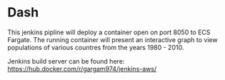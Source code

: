 # Dash
This jenkins pipline will deploy a container open on port 8050 to ECS Fargate.
The running container will present an interactive graph to view populations of various countres from the years 1980 - 2010.

Jenkins build server can be found here: https://hub.docker.com/r/gargam974/jenkins-aws/
